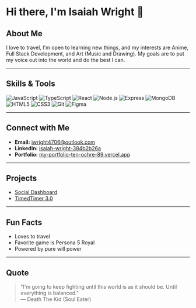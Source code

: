 # Hi there, I'm Isaiah Wright 👋

## About Me
I love to travel, I'm open to learning new things, and my interests are Anime, Full Stack Development, and Art (Music and Drawing). My goals are to put my voice out into the world and do the best I can.

---

## Skills & Tools
![JavaScript](https://img.shields.io/badge/-JavaScript-black?style=flat-square&logo=javascript)
![TypeScript](https://img.shields.io/badge/-TypeScript-007ACC?style=flat-square&logo=typescript)
![React](https://img.shields.io/badge/-React-black?style=flat-square&logo=react)
![Node.js](https://img.shields.io/badge/-Node.js-black?style=flat-square&logo=node.js)
![Express](https://img.shields.io/badge/-Express-black?style=flat-square&logo=express)
![MongoDB](https://img.shields.io/badge/-MongoDB-black?style=flat-square&logo=mongodb)
![HTML5](https://img.shields.io/badge/-HTML5-E34F26?style=flat-square&logo=html5&logoColor=white)
![CSS3](https://img.shields.io/badge/-CSS3-1572B6?style=flat-square&logo=css3)
![Git](https://img.shields.io/badge/-Git-black?style=flat-square&logo=git)
![Figma](https://img.shields.io/badge/-Figma-black?style=flat-square&logo=figma)

---

## Connect with Me
- **Email:** iwright4706@outlook.com
- **LinkedIn:** [isaiah-wright-384b2b26a](https://www.linkedin.com/in/isaiah-wright-384b2b26a/)
- **Portfolio:** [my-portfolio-ten-ochre-89.vercel.app](https://my-portfolio-ten-ochre-89.vercel.app)

---

## Projects
- [Social Dashboard](https://github.com/Zay2006/social-dashboard)
- [TimedTimer 3.0](https://github.com/Zay2006/TimedTimer3.0)

---

## Fun Facts
- Loves to travel
- Favorite game is Persona 5 Royal
- Powered by pure will power

---

## Quote
> "I'm going to keep fighting until this world is as it should be. Until everything is balanced."  
> — Death The Kid (Soul Eater)
